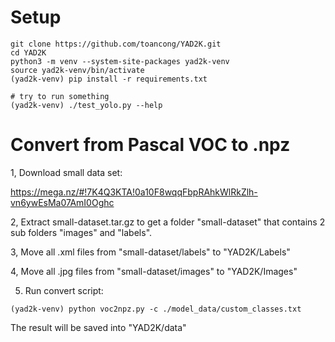 # Setup

```
git clone https://github.com/toancong/YAD2K.git
cd YAD2K
python3 -m venv --system-site-packages yad2k-venv
source yad2k-venv/bin/activate
(yad2k-venv) pip install -r requirements.txt

# try to run something
(yad2k-venv) ./test_yolo.py --help
```

# Convert from Pascal VOC to .npz

1, Download small data set:

https://mega.nz/#!7K4Q3KTA!0a10F8wqqFbpRAhkWlRkZlh-vn6ywEsMa07AmI0Oghc

2, Extract small-dataset.tar.gz to get a folder "small-dataset" that contains 2 sub folders "images" and "labels".

3, Move all .xml files from "small-dataset/labels" to "YAD2K/Labels"

4, Move all .jpg files from "small-dataset/images" to "YAD2K/Images"

5. Run convert script:

```
(yad2k-venv) python voc2npz.py -c ./model_data/custom_classes.txt
```

The result will be saved into "YAD2K/data"
